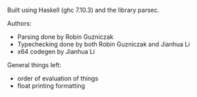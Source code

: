 Built using Haskell (ghc 7.10.3) and the library parsec.

Authors:
* Parsing done by Robin Guzniczak
* Typechecking done by both Robin Guzniczak and Jianhua Li
* x64 codegen by Jianhua Li

General things left:
* order of evaluation of things
* float printing formatting
